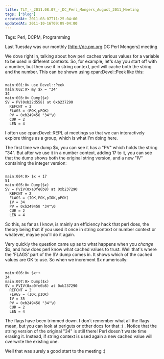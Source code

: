 ```yaml
---
title: TLT_-_2011.08.07_-_DC_Perl_Mongers_August_2011_Meeting
tags: ["blog"]
createdAt: 2011-08-07T11:25-04:00
updatedAt: 2011-10-16T09:09-04:00
---
```


Tags: Perl, DCPM, Programming

Last Tuesday was our monthly [http://dc.pm.org DC Perl Mongers] meeting.

We dove right in, talking about how perl caches various values for a variable to be used in different contexts. So, for example, let's say you start off with a number, but then use it in string context, perl will cache both the string and the number. This can be shown using cpan:Devel::Peek like this:

<code>
main:001:0> use Devel::Peek
main:002:0> my $x = "34"
34
main:003:0> Dump($x)
SV = PV(0xb22d558) at 0xb237290
  REFCNT = 2
  FLAGS = (POK,pPOK)
  PV = 0xb249458 "34"\0
  CUR = 2
  LEN = 4
</code>

I often use cpan:Devel::REPL at meetings so that we can interactively explore things as a group, which is what I'm doing here.

The first time we dump $x, you can see it has a "PV" which holds the string "34". But after we use it in a number context, adding 17 to it, you can see that the dump shows both the original string version, and a new "IV" containing the integer version:

<code>
main:004:0> $x + 17
51
main:005:0> Dump($x)
SV = PVIV(0xa0fe6b8) at 0xb237290
  REFCNT = 2
  FLAGS = (IOK,POK,pIOK,pPOK)
  IV = 34
  PV = 0xb249458 "34"\0
  CUR = 2
  LEN = 4
</code>

So this, as far as I know, is mainly an efficiency hack that perl does, the theory being that if you used it once in string context or number context or whatever, maybe you'll do it again.

Very quickly the question came up as to what happens when you <i>change</i> $x, and how does perl know what cached values to trust. Well that's where the 'FLAGS' part of the SV dump comes in. It shows which of the cached values are OK to use. So when we increment $x numerically:

<code>
main:006:0> $x++
34
main:007:0> Dump($x)
SV = PVIV(0xa0fe6b8) at 0xb237290
  REFCNT = 2
  FLAGS = (IOK,pIOK)
  IV = 35
  PV = 0xb249458 "34"\0
  CUR = 2
  LEN = 4
</code>

The flags have been trimmed down. I don't remember what all the flags mean, but you can look at perlguts or other docs for that :) . Notice that the string version of the original "34" is still there! Perl doesn't waste time erasing it. Instead, if string context is used again a new cached value will overwrite the existing one.

Well that was surely a good start to the meeting :)

